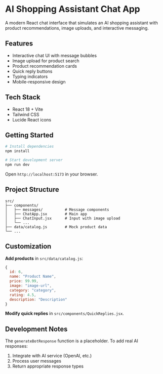 # AI Shopping Assistant Chat App

A modern React chat interface that simulates an AI shopping assistant with product recommendations, image uploads, and interactive messaging.

## Features

- Interactive chat UI with message bubbles
- Image upload for product search
- Product recommendation cards
- Quick reply buttons
- Typing indicators
- Mobile-responsive design

## Tech Stack

- React 18 + Vite
- Tailwind CSS
- Lucide React icons

## Getting Started

```bash
# Install dependencies
npm install

# Start development server
npm run dev
```

Open `http://localhost:5173` in your browser.

## Project Structure

```
src/
├── components/
│   ├── messages/          # Message components
│   ├── ChatApp.jsx        # Main app
│   ├── ChatInput.jsx      # Input with image upload
│   └── ...
├── data/catalog.js        # Mock product data
└── ...
```

## Customization

**Add products** in `src/data/catalog.js`:
```javascript
{
  id: 6,
  name: "Product Name",
  price: 99.99,
  image: "image-url",
  category: "category",
  rating: 4.5,
  description: "Description"
}
```

**Modify quick replies** in `src/components/QuickReplies.jsx`.

## Development Notes

The `generateBotResponse` function is a placeholder. To add real AI responses:

1. Integrate with AI service (OpenAI, etc.)
2. Process user messages
3. Return appropriate response types
